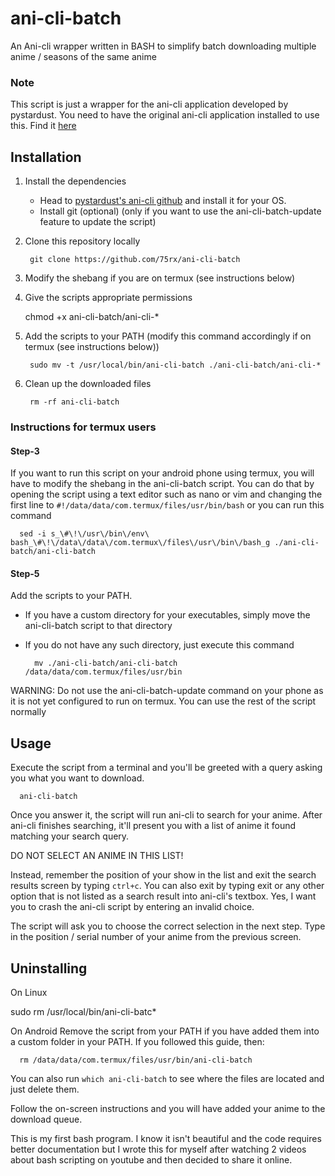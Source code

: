 # ani-cli-batch
An Ani-cli wrapper written in BASH to simplify batch downloading multiple anime / seasons of the same anime

### Note
This script is just a wrapper for the ani-cli application developed by pystardust. You need to have the original ani-cli application installed to use this. Find it [here](https://github.com/pystardust/ani-cli)

## Installation
1. Install the dependencies

   - Head to [pystardust's ani-cli github](https://github.com/pystardust/ani-cli) and install it for your OS.
   - Install git (optional) (only if you want to use the ani-cli-batch-update feature to update the script)
   
3. Clone this repository locally

        git clone https://github.com/75rx/ani-cli-batch
   
4. Modify the shebang if you are on termux (see instructions below)
5. Give the scripts appropriate permissions

    chmod +x ani-cli-batch/ani-cli-*

6. Add the scripts to your PATH (modify this command accordingly if on termux (see instructions below))

        sudo mv -t /usr/local/bin/ani-cli-batch ./ani-cli-batch/ani-cli-*

7. Clean up the downloaded files

        rm -rf ani-cli-batch
   

### Instructions for termux users
#### Step-3
If you want to run this script on your android phone using termux, you will have to modify the shebang in the ani-cli-batch script. You can do that by opening the script using a text editor such as nano or vim and changing the first line to `#!/data/data/com.termux/files/usr/bin/bash`
or you can run this command

      sed -i s_\#\!\/usr\/bin\/env\ bash_\#\!\/data\/data\/com.termux\/files\/usr\/bin\/bash_g ./ani-cli-batch/ani-cli-batch
#### Step-5
 Add the scripts to your PATH. 
   - If you have a custom directory for your executables, simply move the ani-cli-batch script to that directory
   - If you do not have any such directory, just execute this command     

           mv ./ani-cli-batch/ani-cli-batch /data/data/com.termux/files/usr/bin


 WARNING: Do not use the ani-cli-batch-update command on your phone as it is not yet configured to run on termux. You can use the rest of the script normally
      
## Usage

Execute the script from a terminal and you'll be greeted with a query asking you what you want to download.

      ani-cli-batch

Once you answer it, the script will run ani-cli to search for your anime. After ani-cli finishes searching, it'll present you with a list of anime it found matching your search query.

DO NOT SELECT AN ANIME IN THIS LIST!

Instead, remember the position of your show in the list and exit the search results screen by typing `ctrl+c`. You can also exit by typing exit or any other option that is not listed as a search result into ani-cli's textbox. Yes, I want you to crash the ani-cli script by entering an invalid choice.

The script will ask you to choose the correct selection in the next step. Type in the position / serial number of your anime from the previous screen.

## Uninstalling
On Linux

   sudo rm /usr/local/bin/ani-cli-batc*
   
On Android
   Remove the script from your PATH if you have added them into a custom folder in your PATH. If you followed this guide, then:

      rm /data/data/com.termux/files/usr/bin/ani-cli-batch

   You can also run `which ani-cli-batch` to see where the files are located and just delete them.


Follow the on-screen instructions and you will have added your anime to the download queue.


This is my first bash program. I know it isn't beautiful and the code requires better documentation but I wrote this for myself after watching 2 videos about bash scripting on youtube and then decided to share it online.
